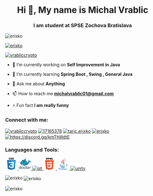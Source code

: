 <h1 align="center">Hi 👋, My name is Michal Vrablic</h1>
<h3 align="center">I am student at SPSE Zochova Bratislava</h3>

<p align="left"> <img src="https://komarev.com/ghpvc/?username=erixko&label=Profile%20views&color=0e75b6&style=flat" alt="erixko" /> </p>

<p align="left"> <a href="https://github.com/ryo-ma/github-profile-trophy"><img src="https://github-profile-trophy.vercel.app/?username=erixko" alt="erixko" /></a> </p>

<p align="left"> <a href="https://twitter.com/vrabliccrypto" target="blank"><img src="https://img.shields.io/twitter/follow/vrabliccrypto?logo=twitter&style=for-the-badge" alt="vrabliccrypto" /></a> </p>

- 🔭 I’m currently working on **Self Improvement in Java**

- 🌱 I’m currently learning **Spring Boot , Swing , General Java**

- 💬 Ask me about **Anything**

- 📫 How to reach me **michalvrablic01@gmail.com**

- ⚡ Fun fact **I am really funny**

<h3 align="left">Connect with me:</h3>
<p align="left">
<a href="https://twitter.com/vrabliccrypto" target="blank"><img align="center" src="https://raw.githubusercontent.com/rahuldkjain/github-profile-readme-generator/master/src/images/icons/Social/twitter.svg" alt="vrabliccrypto" height="30" width="40" /></a>
<a href="https://stackoverflow.com/users/17165378" target="blank"><img align="center" src="https://raw.githubusercontent.com/rahuldkjain/github-profile-readme-generator/master/src/images/icons/Social/stack-overflow.svg" alt="17165378" height="30" width="40" /></a>
<a href="https://instagram.com/taric.erixko" target="blank"><img align="center" src="https://raw.githubusercontent.com/rahuldkjain/github-profile-readme-generator/master/src/images/icons/Social/instagram.svg" alt="taric.erixko" height="30" width="40" /></a>
<a href="https://www.leetcode.com/erixko" target="blank"><img align="center" src="https://raw.githubusercontent.com/rahuldkjain/github-profile-readme-generator/master/src/images/icons/Social/leet-code.svg" alt="erixko" height="30" width="40" /></a>
<a href="https://discord.gg/https://discord.gg/kmThWdtE" target="blank"><img align="center" src="https://raw.githubusercontent.com/rahuldkjain/github-profile-readme-generator/master/src/images/icons/Social/discord.svg" alt="https://discord.gg/kmThWdtE" height="30" width="40" /></a>
</p>

<h3 align="left">Languages and Tools:</h3>
<p align="left"> <a href="https://www.w3schools.com/css/" target="_blank" rel="noreferrer"> <img src="https://raw.githubusercontent.com/devicons/devicon/master/icons/css3/css3-original-wordmark.svg" alt="css3" width="40" height="40"/> </a> <a href="https://www.docker.com/" target="_blank" rel="noreferrer"> <img src="https://raw.githubusercontent.com/devicons/devicon/master/icons/docker/docker-original-wordmark.svg" alt="docker" width="40" height="40"/> </a> <a href="https://git-scm.com/" target="_blank" rel="noreferrer"> <img src="https://www.vectorlogo.zone/logos/git-scm/git-scm-icon.svg" alt="git" width="40" height="40"/> </a> <a href="https://www.w3.org/html/" target="_blank" rel="noreferrer"> <img src="https://raw.githubusercontent.com/devicons/devicon/master/icons/html5/html5-original-wordmark.svg" alt="html5" width="40" height="40"/> </a> <a href="https://www.java.com" target="_blank" rel="noreferrer"> <img src="https://raw.githubusercontent.com/devicons/devicon/master/icons/java/java-original.svg" alt="java" width="40" height="40"/> </a> <a href="https://unity.com/" target="_blank" rel="noreferrer"> <img src="https://www.vectorlogo.zone/logos/unity3d/unity3d-icon.svg" alt="unity" width="40" height="40"/> </a> </p>

<p><img align="left" src="https://github-readme-stats.vercel.app/api/top-langs?username=erixko&show_icons=true&locale=en&layout=compact" alt="erixko" /></p>

<p>&nbsp;<img align="center" src="https://github-readme-stats.vercel.app/api?username=erixko&show_icons=true&locale=en" alt="erixko" /></p>

<p><img align="center" src="https://github-readme-streak-stats.herokuapp.com/?user=erixko&" alt="erixko" /></p>
